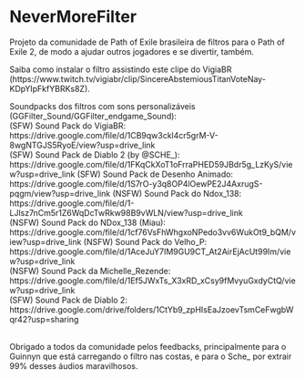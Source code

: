 # NeverMoreFilter
<p>Projeto da comunidade de Path of Exile brasileira de filtros para o Path of Exile 2, de modo a ajudar outros jogadores e se divertir, também.</p>
<p>Saiba como instalar o filtro assistindo este clipe do VigiaBR (https://www.twitch.tv/vigiabr/clip/SincereAbstemiousTitanVoteNay-KDpYIpFkfYBRKs8Z).</p>
<p>Soundpacks dos filtros com sons personalizáveis (GGFilter_Sound/GGFilter_endgame_Sound):</br>
(SFW) Sound Pack do VigiaBR: https://drive.google.com/file/d/1CB9qw3ckl4cr5grM-V-8wgNTGJS5RyoE/view?usp=drive_link</br>
(SFW) Sound Pack de Diablo 2 (by @SCHE_): https://drive.google.com/file/d/1FKqCkXoT1oFrraPHED59JBdr5g_LzKyS/view?usp=drive_link
(SFW) Sound Pack de Desenho Animado: https://drive.google.com/file/d/1S7rO-y3q8OP4lOewPE2J4AxrugS-pqgm/view?usp=drive_link
(NSFW) Sound Pack do Ndox_138: https://drive.google.com/file/d/1-LJlsz7nCm5r1Z6WqDcTwRkw98B9vWLN/view?usp=drive_link</br>
(NSFW) Sound Pack do NDox_138 (Miau): https://drive.google.com/file/d/1cf76VsFhWhgxoNPedo3vv6WukOt9_bQM/view?usp=drive_link
(NSFW) Sound Pack do Velho_P: https://drive.google.com/file/d/1AceJuY7IM9GU9CT_At2AirEjAcUt99Im/view?usp=drive_link</br>
(NSFW) Sound Pack da Michelle_Rezende: https://drive.google.com/file/d/1Ef5JWxTs_X3xRD_xCsy9fMvyuGxdyCtQ/view?usp=drive_link</br>
(SFW) Sound Pack de Diablo 2: https://drive.google.com/drive/folders/1CtYb9_zpHIsEaJzoevTsmCeFwgbWqr42?usp=sharing </br>

</p>
</br>
Obrigado a todos da comunidade pelos feedbacks, principalmente para o Guinnyn que está carregando o filtro nas costas, e para o Sche_ por extrair 99% desses áudios maravilhosos.

